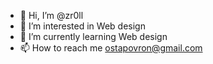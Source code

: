 - 👋 Hi, I’m @zr0ll
- 👀 I’m interested in Web design 
- 🌱 I’m currently learning Web design  
- 📫 How to reach me ostapovron@gmail.com

<!---
zr0ll/zr0ll is a ✨ special ✨ repository because its `README.md` (this file) appears on your GitHub profile.
You can click the Preview link to take a look at your changes.
--->
